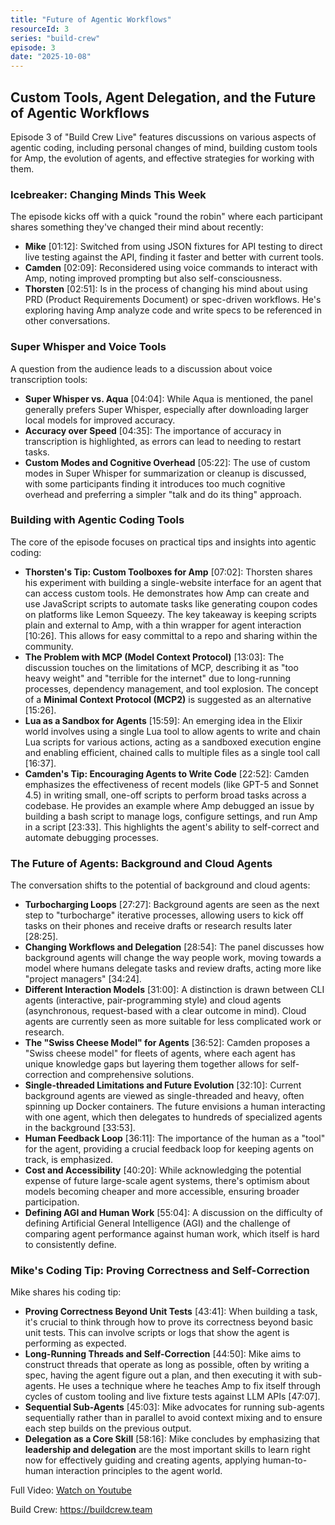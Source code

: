 ```yaml
---
title: "Future of Agentic Workflows"
resourceId: 3
series: "build-crew"
episode: 3
date: "2025-10-08"
---
```


## Custom Tools, Agent Delegation, and the Future of Agentic Workflows

Episode 3 of "Build Crew Live" features discussions on various aspects of agentic coding, including personal changes of mind, building custom tools for Amp, the evolution of agents, and effective strategies for working with them.

### Icebreaker: Changing Minds This Week

The episode kicks off with a quick "round the robin" where each participant shares something they've changed their mind about recently:

* **Mike** [01:12]: Switched from using JSON fixtures for API testing to direct live testing against the API, finding it faster and better with current tools.
* **Camden** [02:09]: Reconsidered using voice commands to interact with Amp, noting improved prompting but also self-consciousness.
* **Thorsten** [02:51]: Is in the process of changing his mind about using PRD (Product Requirements Document) or spec-driven workflows. He's exploring having Amp analyze code and write specs to be referenced in other conversations.

### Super Whisper and Voice Tools

A question from the audience leads to a discussion about voice transcription tools:

* **Super Whisper vs. Aqua** [04:04]: While Aqua is mentioned, the panel generally prefers Super Whisper, especially after downloading larger local models for improved accuracy.
* **Accuracy over Speed** [04:35]: The importance of accuracy in transcription is highlighted, as errors can lead to needing to restart tasks.
* **Custom Modes and Cognitive Overhead** [05:22]: The use of custom modes in Super Whisper for summarization or cleanup is discussed, with some participants finding it introduces too much cognitive overhead and preferring a simpler "talk and do its thing" approach.

### Building with Agentic Coding Tools

The core of the episode focuses on practical tips and insights into agentic coding:

* **Thorsten's Tip: Custom Toolboxes for Amp** [07:02]: Thorsten shares his experiment with building a single-website interface for an agent that can access custom tools. He demonstrates how Amp can create and use JavaScript scripts to automate tasks like generating coupon codes on platforms like Lemon Squeezy. The key takeaway is keeping scripts plain and external to Amp, with a thin wrapper for agent interaction [10:26]. This allows for easy committal to a repo and sharing within the community.
* **The Problem with MCP (Model Context Protocol)** [13:03]: The discussion touches on the limitations of MCP, describing it as "too heavy weight" and "terrible for the internet" due to long-running processes, dependency management, and tool explosion. The concept of a **Minimal Context Protocol (MCP2)** is suggested as an alternative [15:26].
* **Lua as a Sandbox for Agents** [15:59]: An emerging idea in the Elixir world involves using a single Lua tool to allow agents to write and chain Lua scripts for various actions, acting as a sandboxed execution engine and enabling efficient, chained calls to multiple files as a single tool call [16:37].
* **Camden's Tip: Encouraging Agents to Write Code** [22:52]: Camden emphasizes the effectiveness of recent models (like GPT-5 and Sonnet 4.5) in writing small, one-off scripts to perform broad tasks across a codebase. He provides an example where Amp debugged an issue by building a bash script to manage logs, configure settings, and run Amp in a script [23:33]. This highlights the agent's ability to self-correct and automate debugging processes.

### The Future of Agents: Background and Cloud Agents

The conversation shifts to the potential of background and cloud agents:

* **Turbocharging Loops** [27:27]: Background agents are seen as the next step to "turbocharge" iterative processes, allowing users to kick off tasks on their phones and receive drafts or research results later [28:25].
* **Changing Workflows and Delegation** [28:54]: The panel discusses how background agents will change the way people work, moving towards a model where humans delegate tasks and review drafts, acting more like "project managers" [34:24].
* **Different Interaction Models** [31:00]: A distinction is drawn between CLI agents (interactive, pair-programming style) and cloud agents (asynchronous, request-based with a clear outcome in mind). Cloud agents are currently seen as more suitable for less complicated work or research.
* **The "Swiss Cheese Model" for Agents** [36:52]: Camden proposes a "Swiss cheese model" for fleets of agents, where each agent has unique knowledge gaps but layering them together allows for self-correction and comprehensive solutions.
* **Single-threaded Limitations and Future Evolution** [32:10]: Current background agents are viewed as single-threaded and heavy, often spinning up Docker containers. The future envisions a human interacting with one agent, which then delegates to hundreds of specialized agents in the background [33:53].
* **Human Feedback Loop** [36:11]: The importance of the human as a "tool" for the agent, providing a crucial feedback loop for keeping agents on track, is emphasized.
* **Cost and Accessibility** [40:20]: While acknowledging the potential expense of future large-scale agent systems, there's optimism about models becoming cheaper and more accessible, ensuring broader participation.
* **Defining AGI and Human Work** [55:04]: A discussion on the difficulty of defining Artificial General Intelligence (AGI) and the challenge of comparing agent performance against human work, which itself is hard to consistently define.

### Mike's Coding Tip: Proving Correctness and Self-Correction

Mike shares his coding tip:

* **Proving Correctness Beyond Unit Tests** [43:41]: When building a task, it's crucial to think through how to prove its correctness beyond basic unit tests. This can involve scripts or logs that show the agent is performing as expected.
* **Long-Running Threads and Self-Correction** [44:50]: Mike aims to construct threads that operate as long as possible, often by writing a spec, having the agent figure out a plan, and then executing it with sub-agents. He uses a technique where he teaches Amp to fix itself through cycles of custom tooling and live fixture tests against LLM APIs [47:07].
* **Sequential Sub-Agents** [45:03]: Mike advocates for running sub-agents sequentially rather than in parallel to avoid context mixing and to ensure each step builds on the previous output.
* **Delegation as a Core Skill** [58:16]: Mike concludes by emphasizing that **leadership and delegation** are the most important skills to learn right now for effectively guiding and creating agents, applying human-to-human interaction principles to the agent world.

Full Video: [Watch on Youtube](https://www.youtube.com/watch?v=VJB6n7r44EQ&list=PL6zLuuRVa1_g_ieW4LnrwhVo6bNHmRwEA)

Build Crew: <https://buildcrew.team>
